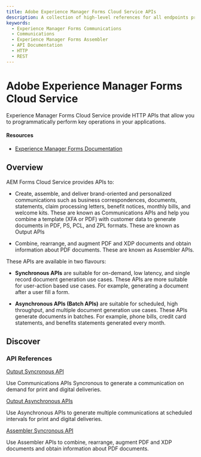 ```yaml
---
title: Adobe Experience Manager Forms Cloud Service APIs
description: A collection of high-level references for all endpoints provided by Adobe Experience Manager Forms Cloud Service.
keywords: 
  - Experience Manager Forms Communications
  - Communications
  - Experience Manager Forms Assembler
  - API Documentation
  - HTTP
  - REST
---
```


<Hero slots="heading, text"/> 

# Adobe Experience Manager Forms Cloud Service

Experience Manager Forms Cloud Service provide HTTP APIs that allow you to programmatically perform key operations in your applications.

<Resources slots="heading, links"/>

#### Resources

* [Experience Manager Forms Documentation](https://experienceleague.adobe.com/docs/experience-platform.html)

## Overview

AEM Forms Cloud Service provides APIs to:

* Create, assemble, and deliver brand-oriented and personalized communications such as business correspondences, documents, statements, claim processing letters, benefit notices, monthly bills, and welcome kits. These are known as Communications APIs and help you combine a template (XFA or PDF) with customer data to generate documents in PDF, PS, PCL, and ZPL formats. These are known as Output APIs

* Combine, rearrange, and augment PDF and XDP documents and obtain information about PDF documents. These are known as Assembler APIs.

These APIs are available in two flavours: 

* **Synchronous APIs** are suitable for on-demand, low latency, and single record document generation use cases. These APIs are more suitable for user-action based use cases. For example, generating a document after a user fill a form.

* **Asynchronous APIs (Batch APIs)** are suitable for scheduled, high throughput, and multiple document generation use cases. These APIs generate documents in batches. For example, phone bills, credit card statements, and benefits statements generated every month.

## Discover 

<DiscoverBlock slots="heading, link, text"/>

<!-- ### Get Started

[Authenticate and access Experience Platform APIs](https://experienceleague.adobe.com/docs/experience-platform/landing/platform-apis/api-authentication.html)
    
Follow this tutorial to gather the required authentication credentials for all Experience Platform APIs (except for the Privacy Service API and Reactor API).

<DiscoverBlock slots="link, text"/>

[Authenticate and access the Privacy Service API](https://experienceleague.adobe.com/docs/experience-platform/privacy/api/getting-started.html)
    
Follow this tutorial to gather the required authentication credentials the Privacy Service API.

<DiscoverBlock slots="link, text"/>

[Authenticate and access the Reactor API](https://experienceleague.adobe.com/docs/experience-platform/tags/api/getting-started.html)
    
Follow this tutorial to gather the required authentication credentials for the Reactor API.

<DiscoverBlock slots="heading, link, text"/> -->

### API References

[Output Syncronous API](references/sync.md) 

Use Communications APIs Syncronous to generate a communication on demand for print and digital deliveries.

<DiscoverBlock slots="link, text"/>

[Output Asynchronous APIs](references/batch.md) 

Use Asynchronous APIs to generate multiple communications at scheduled intervals for print and digital deliveries.

<DiscoverBlock slots="link, text"/>

[Assembler Syncronous API](references/assembler-sync.md) 

Use Assembler APIs to combine, rearrange, augment PDF and XDP documents and obtain information about PDF documents.

